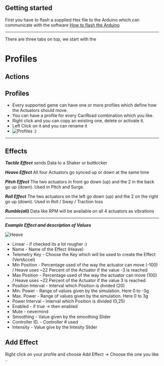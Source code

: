 ## Getting started
First you have to flash a supplied Hex file to the Arduino which can communicate with the software 
[How to flash the Arduino](https://github.com/SimFeedback/SimFeedback-AC-Servo/wiki/FAQ#flashing-the-arduino)

***

There are three tabs on top, we start with the 

# Profiles

## Actions 



## Profiles
* Every supported game can have one or more profiles which define how the Actuators should move. 
* You can have a profile for every Car/Road combination which you like.
* Right click and you can copy an existing one, delete or activate it.
* Left Click on it and you can rename it 
* ![Profiles :)](https://github.com/SimFeedback/SimFeedback-AC-Servo/blob/master/Docs/Profile.png)

***

## Effects
_**Tactile Effect**_ sends Data to a Shaker or buttkicker

_**Heave Effect**_ All four Actuators go synced up or down at the same time

_**Pitch Effect**_ The two actuators in front go down (up) and the 2 in the back go up (down). Used in Pitch and Surge.

_**Roll Effect**_ The two actuators on the left go down (up) and the 2 on the right go up (down). Used in Roll / Sway / Traction loss

_**Rumble(all)**_ Data like RPM will be available on all 4 actuators as vibrations 


***
_**Example Effect and description of Values**_ 

![Heave](https://github.com/SimFeedback/SimFeedback-AC-Servo/blob/master/Docs/HeaveEffect.png)

* Linear - if checked its a lot rougher :)
* Name - Name of the Effect (Heave)
* Telemetry Key - Choose the Key which will be used to create the Effect  (VertAccel)
* Min Position - Percentage used of the way the actuator can move (-100) / Heave uses ~22 Percent of the Actuator if the value -3 is reached    
* Max Position - Percentage used of the way the actuator can move (100) / Heave uses ~22 Percent of the Actuator if the value 3 is reached
* Position Interval - Interval which Position is divided (20)
* Min. Power - Range of values given by the simulation. Here 0 to -3g
* Max. Power - Range of values given by the simulation. Here 0 to 3g
* Power Interval - Interval which Position is divided (0,25)
* Enabled - if true -> then enabled 
* Mute - nevermind
* Smoothing - Value given by the smoothing Slider
* Controller ID. - Controller # used 
* Intensity - Value give by the Intesity Slider

## **Add Effect**
Right click on your profile and choose Add Effect -> Choose the one you like ..

